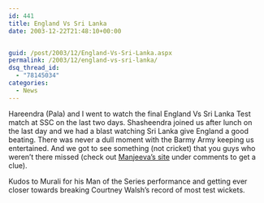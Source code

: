 ```yaml
---
id: 441
title: England Vs Sri Lanka
date: 2003-12-22T21:48:10+00:00


guid: /post/2003/12/England-Vs-Sri-Lanka.aspx
permalink: /2003/12/england-vs-sri-lanka/
dsq_thread_id:
  - "78145034"
categories:
  - News
---
```

<body xmlns="http://www.w3.org/1999/xhtml">
    <div class="Section1">
        <p>
            Hareendra (Pala) and I went to watch the final England Vs Sri Lanka Test match at
            SSC on the last two days. Shasheendra joined us after lunch on the last day and we
            had a blast watching Sri Lanka give England a good beating. There was never a dull
            moment with the Barmy Army keeping us entertained. And we got to see something (not
            cricket) that you guys who weren&rsquo;t there missed (check out <a href="http://www.manjeeva.net/">Manjeeva&rsquo;s
            site</a> under comments to get a clue).
        </p>
        <p>
            Kudos to Murali for his Man of the Series performance and getting ever closer towards
            breaking Courtney Walsh&rsquo;s record of most test wickets.
        </p>
    </div>
</body>